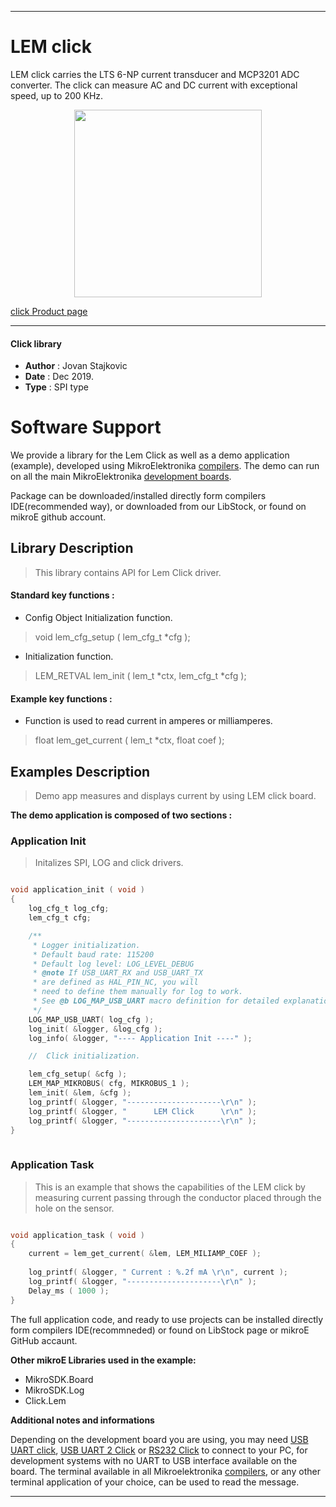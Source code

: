 

---
# LEM click

LEM click carries the LTS 6-NP current transducer and MCP3201 ADC converter. The click can measure AC and DC current with exceptional speed, up to 200 KHz.

<p align="center">
  <img src="https://download.mikroe.com/images/click_for_ide/lem__click.png" height=300px>
</p>

[click Product page](https://www.mikroe.com/lem-click)

---


#### Click library 

- **Author**        : Jovan Stajkovic
- **Date**          : Dec 2019.
- **Type**          : SPI type


# Software Support

We provide a library for the Lem Click 
as well as a demo application (example), developed using MikroElektronika 
[compilers](https://shop.mikroe.com/compilers). 
The demo can run on all the main MikroElektronika [development boards](https://shop.mikroe.com/development-boards).

Package can be downloaded/installed directly form compilers IDE(recommended way), or downloaded from our LibStock, or found on mikroE github account. 

## Library Description

> This library contains API for Lem Click driver.

#### Standard key functions :

- Config Object Initialization function.
> void lem_cfg_setup ( lem_cfg_t *cfg ); 
 
- Initialization function.
> LEM_RETVAL lem_init ( lem_t *ctx, lem_cfg_t *cfg );


#### Example key functions :

- Function is used to read current in amperes or milliamperes.
> float lem_get_current ( lem_t *ctx, float coef );

## Examples Description

> 
> Demo app measures and displays current by using LEM click board.
> 

**The demo application is composed of two sections :**

### Application Init 

>
> Initalizes SPI, LOG and click drivers.
> 

```c

void application_init ( void )
{
    log_cfg_t log_cfg;
    lem_cfg_t cfg;

    /** 
     * Logger initialization.
     * Default baud rate: 115200
     * Default log level: LOG_LEVEL_DEBUG
     * @note If USB_UART_RX and USB_UART_TX 
     * are defined as HAL_PIN_NC, you will 
     * need to define them manually for log to work. 
     * See @b LOG_MAP_USB_UART macro definition for detailed explanation.
     */
    LOG_MAP_USB_UART( log_cfg );
    log_init( &logger, &log_cfg );
    log_info( &logger, "---- Application Init ----" );

    //  Click initialization.

    lem_cfg_setup( &cfg );
    LEM_MAP_MIKROBUS( cfg, MIKROBUS_1 );
    lem_init( &lem, &cfg );
    log_printf( &logger, "---------------------\r\n" );
    log_printf( &logger, "      LEM Click      \r\n" );
    log_printf( &logger, "---------------------\r\n" );
}
  
```

### Application Task

>
> This is an example that shows the capabilities of the LEM click by measuring 
> current passing through the conductor placed through the hole on the sensor.
> 

```c

void application_task ( void )
{
    current = lem_get_current( &lem, LEM_MILIAMP_COEF );
    
    log_printf( &logger, " Current : %.2f mA \r\n", current );
    log_printf( &logger, "---------------------\r\n" );
    Delay_ms ( 1000 );
}

```

The full application code, and ready to use projects can be  installed directly form compilers IDE(recommneded) or found on LibStock page or mikroE GitHub accaunt.

**Other mikroE Libraries used in the example:** 

- MikroSDK.Board
- MikroSDK.Log
- Click.Lem

**Additional notes and informations**

Depending on the development board you are using, you may need 
[USB UART click](https://shop.mikroe.com/usb-uart-click), 
[USB UART 2 Click](https://shop.mikroe.com/usb-uart-2-click) or 
[RS232 Click](https://shop.mikroe.com/rs232-click) to connect to your PC, for 
development systems with no UART to USB interface available on the board. The 
terminal available in all Mikroelektronika 
[compilers](https://shop.mikroe.com/compilers), or any other terminal application 
of your choice, can be used to read the message.



---
